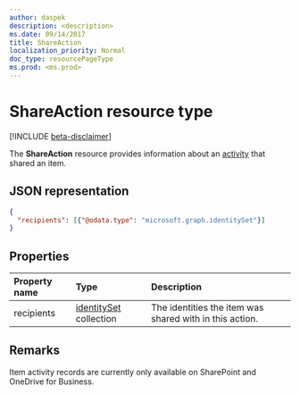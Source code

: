 ```yaml
---
author: daspek
description: <description>
ms.date: 09/14/2017
title: ShareAction
localization_priority: Normal
doc_type: resourcePageType
ms.prod: <ms.prod>
---
```


# ShareAction resource type

[!INCLUDE [beta-disclaimer](../../includes/beta-disclaimer.md)]

The **ShareAction** resource provides information about an [activity][activity] that shared an item.

[activity]: itemactivity.md

## JSON representation

<!-- {
  "blockType": "resource",
  "optionalProperties": [ ],
  "@type": "microsoft.graph.shareAction"
}-->

```json
{
  "recipients": [{"@odata.type": "microsoft.graph.identitySet"}]
}
```

## Properties

| Property name | Type                       | Description
|:--------------|:---------------------------|:-----------------------------
| recipients    | [identitySet][] collection | The identities the item was shared with in this action.

[identitySet]: identityset.md

## Remarks

Item activity records are currently only available on SharePoint and OneDrive for Business.

<!--
{
  "type": "#page.annotation",
  "description": "The ShareAction object provides information about who an item was shared to in a share action.",
  "keywords": "activities,activity,action,mention",
  "section": "documentation",
  "tocPath": "Resources/ShareAction",
  "suppressions": []
}
-->
